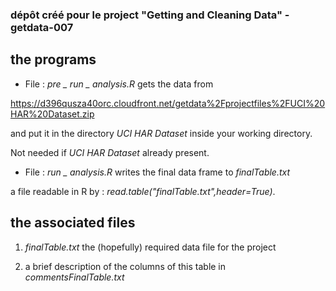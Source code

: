 ### dépôt créé pour le project "Getting and Cleaning Data" - getdata-007

## the programs

* File : _pre _ run _ analysis.R_ gets the data from 

https://d396qusza40orc.cloudfront.net/getdata%2Fprojectfiles%2FUCI%20HAR%20Dataset.zip

and put it in the directory  _UCI HAR Dataset_  inside your working directory.

Not needed if _UCI HAR Dataset_ already present.

* File : _run _ analysis.R_ writes the final data frame to _finalTable.txt_

a file readable in R by : _read.table("finalTable.txt",header=True)_.

## the associated files

1. _finalTable.txt_ the (hopefully) required data file for the project

2. a brief description of the columns of this table in _commentsFinalTable.txt_

